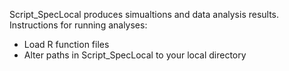 Script_SpecLocal produces simualtions and data analysis results.
Instructions for running analyses:
- Load R function files
- Alter paths in Script_SpecLocal to your local directory
